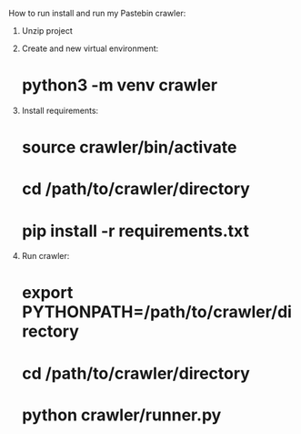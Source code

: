 How to run install and run my Pastebin crawler:

1. Unzip project

2. Create and new virtual environment:
   # python3 -m venv crawler

3. Install requirements:
   # source crawler/bin/activate
   # cd /path/to/crawler/directory
   # pip install -r requirements.txt

4. Run crawler:
   # export PYTHONPATH=/path/to/crawler/directory
   # cd /path/to/crawler/directory
   # python crawler/runner.py


